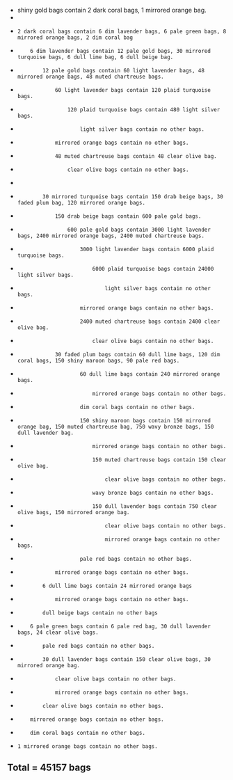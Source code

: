 - shiny gold bags contain 2 dark coral bags, 1 mirrored orange bag.
- 
-     2 dark coral bags contain 6 dim lavender bags, 6 pale green bags, 8 mirrored orange bags, 2 dim coral bag
-         6 dim lavender bags contain 12 pale gold bags, 30 mirrored turquoise bags, 6 dull lime bag, 6 dull beige bag.
-             12 pale gold bags contain 60 light lavender bags, 48 mirrored orange bags, 48 muted chartreuse bags.
-                 60 light lavender bags contain 120 plaid turquoise bags.
-                     120 plaid turquoise bags contain 480 light silver bags.
-                         light silver bags contain no other bags.
-                 mirrored orange bags contain no other bags.
-                 48 muted chartreuse bags contain 48 clear olive bag.
-                     clear olive bags contain no other bags.
- 
-             30 mirrored turquoise bags contain 150 drab beige bags, 30 faded plum bag, 120 mirrored orange bags.
-                 150 drab beige bags contain 600 pale gold bags.
-                     600 pale gold bags contain 3000 light lavender bags, 2400 mirrored orange bags, 2400 muted chartreuse bags.
-                         3000 light lavender bags contain 6000 plaid turquoise bags.
-                             6000 plaid turquoise bags contain 24000 light silver bags.
-                                 light silver bags contain no other bags.
-                         mirrored orange bags contain no other bags.
-                         2400 muted chartreuse bags contain 2400 clear olive bag.
-                             clear olive bags contain no other bags.
-                 30 faded plum bags contain 60 dull lime bags, 120 dim coral bags, 150 shiny maroon bags, 90 pale red bags.
-                         60 dull lime bags contain 240 mirrored orange bags.
-                             mirrored orange bags contain no other bags.
-                         dim coral bags contain no other bags.
-                         150 shiny maroon bags contain 150 mirrored orange bag, 150 muted chartreuse bag, 750 wavy bronze bags, 150 dull lavender bag.
-                             mirrored orange bags contain no other bags.
-                             150 muted chartreuse bags contain 150 clear olive bag.
-                                 clear olive bags contain no other bags.
-                             wavy bronze bags contain no other bags.
-                             150 dull lavender bags contain 750 clear olive bags, 150 mirrored orange bag.
-                                 clear olive bags contain no other bags.
-                                 mirrored orange bags contain no other bags.
-                         pale red bags contain no other bags.
-                 mirrored orange bags contain no other bags.

-             6 dull lime bags contain 24 mirrored orange bags
-                 mirrored orange bags contain no other bags.

-             dull beige bags contain no other bags
        
-         6 pale green bags contain 6 pale red bag, 30 dull lavender bags, 24 clear olive bags.
-             pale red bags contain no other bags.
-             30 dull lavender bags contain 150 clear olive bags, 30 mirrored orange bag.
-                 clear olive bags contain no other bags.
-                 mirrored orange bags contain no other bags.
-             clear olive bags contain no other bags.
        
-         mirrored orange bags contain no other bags.
        
-         dim coral bags contain no other bags.

-     1 mirrored orange bags contain no other bags.

## Total = 45157 bags
